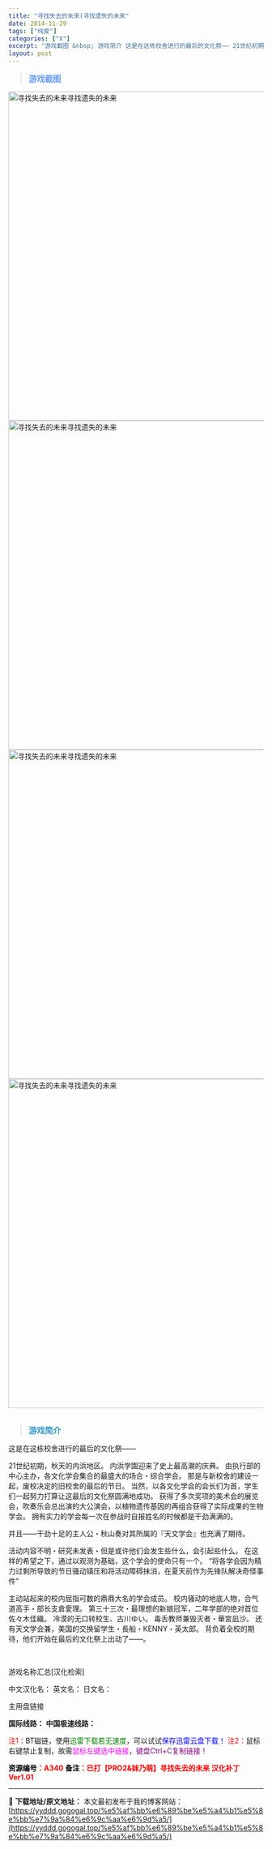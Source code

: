 ```yaml
---
title: "寻找失去的未来(寻找遗失的未来"
date: 2014-11-29
tags: ["纯爱"]
categories: ["X"]
excerpt: "游戏截图 &nbsp; 游戏简介 这是在这栋校舍进行的最后的文化祭—— 21世纪初期，秋天的内浜地区。 内浜学園迎来了史上最高潮的庆典。 由执行部的中心主办，各文化学会集合的最盛大的场合・综合学会。 那是与新校舍的建设一起，废校决定的旧校舍的最后的节日。 当然，以各文化学会的会长们为首，学生们一起努&hellip;"
layout: post
---
```


<div>
<blockquote><b><span style="font-size: 12pt; color: #6699ff;">游戏截图</span></b></blockquote>
<div><img title="点击放大" src="https://yyddd.gogogal.top/wp-content/uploads/2025/04/20250430_681200bec1e8f.webp" alt="寻找失去的未来寻找遗失的未来" width="650" /></div>
<div><img title="点击放大" src="https://yyddd.gogogal.top/wp-content/uploads/2025/04/20250430_681200c2b8346.webp" alt="寻找失去的未来寻找遗失的未来" width="650" /></div>
<div><img title="点击放大" src="https://yyddd.gogogal.top/wp-content/uploads/2025/04/20250430_681200c4eafb4.webp" alt="寻找失去的未来寻找遗失的未来" width="650" /></div>
<div><img title="点击放大" src="https://yyddd.gogogal.top/wp-content/uploads/2025/04/20250430_681200c76af24.webp" alt="寻找失去的未来寻找遗失的未来" width="650" /></div>
&nbsp;
<blockquote><b><span style="font-size: 12pt; color: #3399cc;">游戏简介</span></b></blockquote>
<div>这是在这栋校舍进行的最后的文化祭——

21世纪初期，秋天的内浜地区。
内浜学園迎来了史上最高潮的庆典。
由执行部的中心主办，各文化学会集合的最盛大的场合・综合学会。
那是与新校舍的建设一起，废校决定的旧校舍的最后的节日。
当然，以各文化学会的会长们为首，学生们一起努力打算让这最后的文化祭圆满地成功。
获得了多次奖项的美术会的展览会，吹奏乐会总出演的大公演会，以植物遗传基因的再组合获得了实际成果的生物学会。
拥有实力的学会每一次在参战时自报姓名的时候都是干劲满满的。

并且——干劲十足的主人公・秋山奏对其所属的『天文学会』也充满了期待。

活动内容不明・研究未发表・但是或许他们会发生些什么，会引起些什么。
在这样的希望之下，通过以观测为基础，这个学会的使命只有一个。
“将各学会因为精力过剩所导致的节日骚动镇压和将活动障碍抹消，在夏天前作为先锋队解决奇怪事件”

主动站起来的校内屈指可数的鼎鼎大名的学会成员。
校内骚动的地底人物，合气道高手・部长支倉愛理。
第三十三次・最理想的新娘冠军，二年学部的绝对首位佐々木佳織。
冷漠的无口转校生、古川ゆい。
毒舌教师兼毁灭者・華宮凪沙。
还有天文学会兼，美国的交换留学生・長船・KENNY・英太郎。
背负着全校的期待，他们开始在最后的文化祭上出动了——。</div>
&nbsp;

游戏名称汇总[汉化检索]

中文汉化名：
英文名：
日文名：
</div>
<div class="panel panel-primary">
<div class="panel-heading">主用盘链接</div>
<div class="panel-body">

<b>国际线路：</b>
<b>中国极速线路：</b>


<span style="color: #ff0000;">注1：</span>BT磁链，使用<span style="color: #008000;">迅雷下载若无速度</span>，可以试试<span style="color: #0000ff;">保存迅雷云盘下载！</span>
<span style="color: #ff0000;">注2：</span>鼠标右键禁止复制，故需<span style="color: #ff00ff;">鼠标左键选中链接</span>，<span style="color: #800080;">键盘Ctrl+C复制链接！</span>

</div>
<div class="panel-footer"><span style="color: #ff0000;"><b><span style="color: #000000;">资源编号</span>：A340</b></span>
<span style="color: #ff0000;"><b><span style="color: #000000;">备注</span>：已打【PRO2&amp;妹乃萌】寻找失去的未来 汉化补丁Ver1.01</b></span></div>
</div>

---
📖 **下载地址/原文地址：** 本文最初发布于我的博客网站：[https://yyddd.gogogal.top/%e5%af%bb%e6%89%be%e5%a4%b1%e5%8e%bb%e7%9a%84%e6%9c%aa%e6%9d%a5/](https://yyddd.gogogal.top/%e5%af%bb%e6%89%be%e5%a4%b1%e5%8e%bb%e7%9a%84%e6%9c%aa%e6%9d%a5/)
